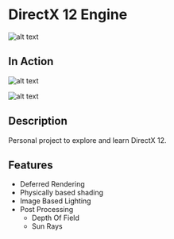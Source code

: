 # DirectX 12 Engine

![alt text](https://github.com/nitvic793/dx12-engine-elixir/raw/master/Images/screenshot.png "Sample Image")

## In Action

![alt text](https://github.com/nitvic793/dx12-engine-elixir/raw/master/Images/dof.gif "Depth of Field")

![alt text](https://github.com/nitvic793/dx12-engine-elixir/raw/master/Images/scene.gif "Sample Scene")

## Description

Personal project to explore and learn DirectX 12. 

## Features

* Deferred Rendering
* Physically based shading
* Image Based Lighting
* Post Processing 
    - Depth Of Field
    - Sun Rays